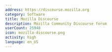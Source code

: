 ```yaml
---
address: https://discourse.mozilla.org
category: Software
title: Mozilla Discourse
description: Mozilla Community Discourse forum
userCount: 25948
icon: mozilla-discourse.png
activity: high
language: en_US
---
```

